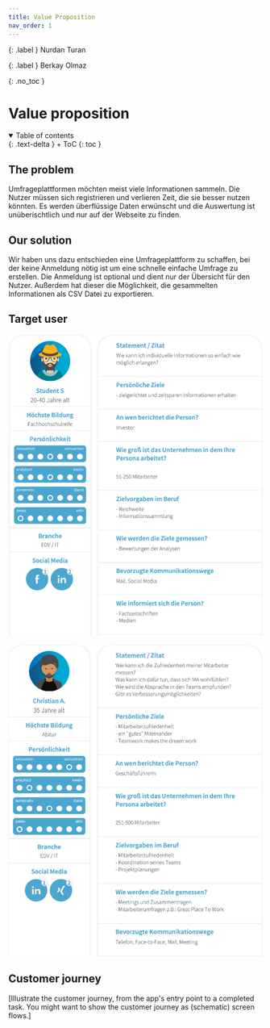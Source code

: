```yaml
---
title: Value Proposition
nav_order: 1
---
```


{: .label }
Nurdan Turan

{: .label }
Berkay Olmaz

{: .no_toc }
# Value proposition

<details open markdown="block">
{: .text-delta }
<summary>Table of contents</summary>
+ ToC
{: toc }
</details>

## The problem

Umfrageplattformen möchten meist viele Informationen sammeln. Die Nutzer müssen sich registrieren und verlieren Zeit, die sie besser nutzen könnten. Es werden überflüssige Daten erwünscht und die Auswertung ist unüberischtlich und nur auf der Webseite zu finden.


## Our solution

Wir haben uns dazu entschieden eine Umfrageplattform zu schaffen, bei der keine Anmeldung nötig ist um eine schnelle einfache Umfrage zu erstellen. Die Anmeldung ist optional und dient nur der Übersicht für den Nutzer. Außerdem hat dieser die Möglichkeit, die gesammelten Informationen als CSV Datei zu exportieren.

## Target user

![get_list_todos_sample](assets/images/Student_Persona.png)

![get_list_todos_sample](assets/images/Teamleiter_Persona.png)

## Customer journey

[Illustrate the customer journey, from the app's entry point to a completed task. You might want to show the customer journey as (schematic) screen flows.]
